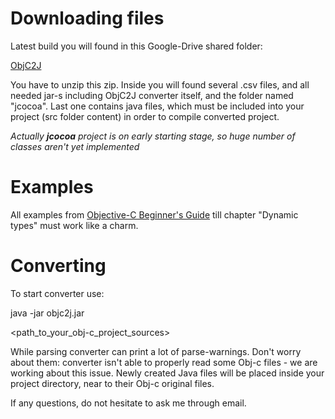# Downloading files #

Latest build you will found in this Google-Drive shared folder:

[ObjC2J](https://drive.google.com/folderview?id=0BygybWBe4h7pZkZ0M0NTN1piZk0&usp=sharing)

You have to unzip this zip. Inside you will found several .csv files, and all needed jar-s including ObjC2J converter itself, and the folder named "jcocoa". Last one contains java files, which must be included into your project (src folder content) in order to compile converted project.

_Actually **jcocoa** project is on early starting stage, so huge number of classes aren't yet implemented_

# Examples #

All examples from [Objective-C Beginner's Guide](http://www.otierney.net/objective-c.html) till chapter "Dynamic types" must work like a charm.

# Converting #
To start converter use:

java -jar objc2j.jar 

<path\_to\_your\_obj-c\_project\_sources>



While parsing converter can print a lot of parse-warnings. Don't worry about them: converter isn't able to properly read some Obj-c files - we are working about this issue.
Newly created Java files will be placed inside your project directory, near to their Obj-c original files.

If any questions, do not hesitate to ask me through email.